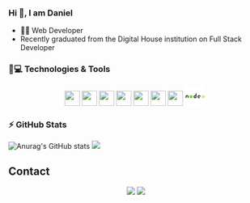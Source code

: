### Hi 👋, I am Daniel
* 🧑‍💻 Web Developer
* Recently graduated from the Digital House institution on Full Stack Developer

### 🚀💻 Technologies & Tools
<p align="center">
  <img src="https://cdn.jsdelivr.net/gh/devicons/devicon/icons/javascript/javascript-original.svg" width="30" height="30"/> 
  <img src="https://cdn.jsdelivr.net/gh/devicons/devicon/icons/html5/html5-original.svg" width="30" height="30"/>
  <img src="https://cdn.jsdelivr.net/gh/devicons/devicon/icons/css3/css3-original.svg" width='30' height="30"/>
  <img src="https://cdn.jsdelivr.net/gh/devicons/devicon/icons/react/react-original.svg" width='30' height="30" />
  <img src="https://cdn.jsdelivr.net/gh/devicons/devicon/icons/mysql/mysql-original-wordmark.svg" width='30' height="30"/>
  <img src="https://cdn.jsdelivr.net/gh/devicons/devicon/icons/nodejs/nodejs-original.svg" width='30' height="30"/>
  <img src="https://cdn.jsdelivr.net/gh/devicons/devicon/icons/git/git-original.svg" width='30' height="30"/>
  <img src="https://github.com/devicons/devicon/blob/master/icons/nodejs/nodejs-original-wordmark.svg" title="NodeJS" alt="NodeJS" width="40" height="40"/>&nbsp;
</p>

### ⚡ GitHub Stats
![Anurag's GitHub stats](https://github-readme-stats.vercel.app/api?username=DanielFiilho07&show_icons=true&theme=vision-friendly-dark)
<img height="130em" src="https://github-readme-stats-eight-theta.vercel.app/api/top-langs/?username=DanielFiilho07&layout=compact&langs_count=8&theme=vision-friendly-dark"/>

## Contact
<div align="center">
<a href = "mailto:dielfilho17@gmail.com"><img src="https://img.shields.io/badge/Gmail-D14836?style=for-the-badge&logo=gmail&logoColor=white" target="_blank"></a>
<a href="https://www.linkedin.com/in/daniel-gede%C3%A3o-810b1524a/ target="_blank"><img src="https://img.shields.io/badge/-LinkedIn-%230077B5?style=for-the-badge&logo=linkedin&logoColor=white" target="_blank"></a>
</div>

